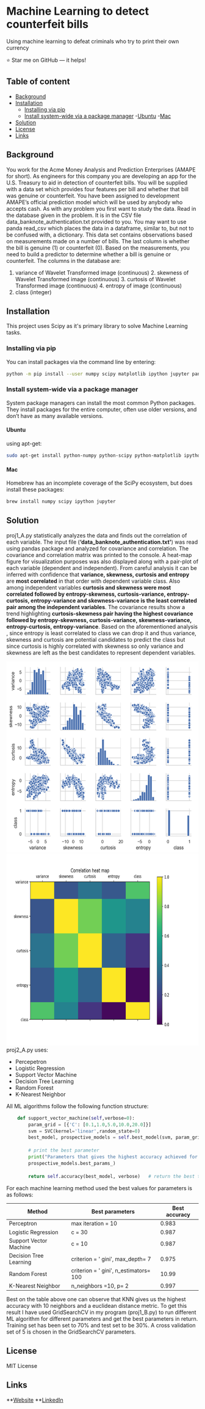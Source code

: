 Machine Learning to detect counterfeit bills
======================
Using machine learning to defeat criminals who try to print their own currency

:star: Star me on GitHub — it helps!

## Table of content

- [Background](#background)
- [Installation](#installation)
    - [Installing via pip](#installing-via-pip) 
    - [Install system-wide via a package manager](install-system-wide-via-a-package-manager)
        -[Ubuntu](#ubuntu)
        -[Mac](#mac)
- [Solution](#solution)
- [License](#license)
- [Links](#links)

## Background

You work for the Acme Money Analysis and Prediction Enterprises (AMAPE for short). As engineers for this company you are developing an app for the U.S. Treasury to aid in detection of counterfeit bills. You will be supplied with a data set which provides four features per bill and whether that bill was genuine or counterfeit.
You have been assigned to development AMAPE’s official prediction model which will be used by anybody who accepts cash.
As with any problem you first want to study the data.
Read in the database given in the problem. It is in the CSV file data_banknote_authentication.txt provided to you. You may want to use panda read_csv which places the data in a dataframe, similar to, but not to be confused with, a dictionary. This data set contains observations based on measurements made on a number of bills. The last column is whether the bill is genuine (1) or counterfeit (0). Based on the measurements, you need to build a predictor to determine whether a bill is genuine or counterfeit.
The columns in the database are:
1. variance of Wavelet Transformed image (continuous) 2. skewness of Wavelet Transformed image (continuous) 3. curtosis of Wavelet Transformed image (continuous) 4. entropy of image (continuous)
5. class (integer)

## Installation
This project uses Scipy as it's primary library to solve Machine Learning tasks. 
### Installing via pip
You can install packages via the command line by entering:
```bash
python -m pip install --user numpy scipy matplotlib ipython jupyter pandas sympy nose
```
### Install system-wide via a package manager
System package managers can install the most common Python packages. They install packages for the entire computer, often use older versions, and don’t have as many available versions.
#### Ubuntu
using apt-get:
```bash
sudo apt-get install python-numpy python-scipy python-matplotlib ipython ipython-notebook python-pandas python-sympy python-nose
```
#### Mac
Homebrew has an incomplete coverage of the SciPy ecosystem, but does install these packages:
```bash
brew install numpy scipy ipython jupyter
```

## Solution
proj1_A.py statistically analyzes the data and finds out the correlation of each variable. The input file (**‘data_banknote_authentication.txt'**) was read using pandas package and analyzed for covariance and correlation. The covariance and correlation matrix was printed to the console. A heat-map figure for visualization purposes was also displayed along with a pair-plot of each variable (dependent and independent). From careful analysis it can be inferred with confidence that **variance, skewness, curtosis and entropy** are **most correlated** in that order with dependent variable class. Also among independent variables **curtosis and skewness were most correlated followed by entropy-skewness, curtosis-variance, entropy-curtosis, entropy-variance and skewness-variance is the least correlated pair among the independent variables**. The covariance results show a trend highlighting **curtosis-skewness pair having the highest covariance followed by entropy-skewness, curtosis-variance, skewness-variance, entropy-curtosis, entropy-variance**. Based on the aforementioned analysis , since entropy is least correlated to class we can drop it and thus variance, skewness and curtosis are potential candidates to predict the class but since curtosis is highly correlated with skewness so only variance and skewness are left as the best candidates to represent dependent variables.

<img src="images/pair_plot.png" width="600" height="500" />

<img src="images/heatmap.png" width="820" height="500" />
proj2_A.py uses:

* Percepetron
* Logistic Regression
* Support Vector Machine
* Decision Tree Learning
* Random Forest
* K-Nearest Neighbor

All ML algorithms follow the following function structure:
```python
    def support_vector_machine(self,verbose=0):
        param_grid = [{'C': [0.1,1.0,5.0,10.0,20.0]}]                       # optimizing over C
        svm = SVC(kernel='linear',random_state=0)
        best_model, prospective_models = self.best_model(svm, param_grid, verbose)  # get the best model

        # print the best parameter
        print("Parameters that gives the highest accuracy achieved for SVM ",
        prospective_models.best_params_)

        return self.accuracy(best_model, verbose)   # return the best test set accuracy
```
For each machine learning method used the best values for parameters is as follows:

| Method    | Best parameters | Best accuracy |
|-----------|----------------|-----------------|
| Perceptron | max iteration = 10           | 0.983 |
| Logistic Regression | c = 30          | 0.987 |
| Support Vector Machine | c = 10          | 0.987 |
| Decision Tree Learning | criterion = ' gini', max_depth= 7          | 0.975  |
| Random Forest | criterion = ' gini', n_estimators= 100           | 10.99  |
| K-Nearest Neighbor | n_neighbors =10, p= 2 | 0.997  |

Best on the table above one can observe that KNN gives us the highest accuracy with 10 neighbors and a euclidean distance metric. To get this result I have used GridSearchCV in my program (proj1_B.py) to run different ML algorithm for different parameters and get the best parameters in return. Training set has been set to 70% and test set to be 30%. A cross validation set of 5 is chosen in the GridSearchCV parameters. 


## License
MIT License


## Links
**[Website](http://http://gautam-sharma1.github.io)
**[LinkedIn](https://www.linkedin.com/in/gautamsharm/)
